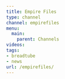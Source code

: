 ```yaml
---
title: Empire Files
type: channel
channel: empirefiles
menu:
  main:
    parent: Channels
videos:
tags:
- breadtube
- news
url: /empirefiles/
---
```

